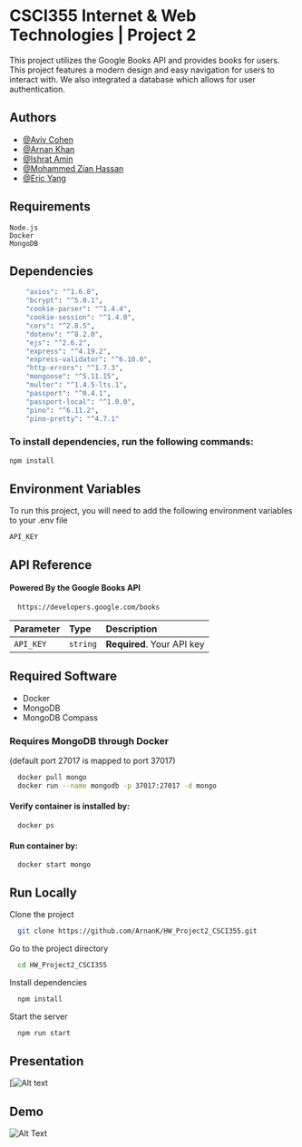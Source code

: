 
# CSCI355 Internet & Web Technologies | Project 2

This project utilizes the Google Books API and provides books for users. This project features a modern design and easy navigation for users to interact with. We also integrated a database which allows for user authentication.

## Authors

- [@Aviv Cohen](https://github.com/acohen31)
- [@Arnan Khan](https://github.com/ArnanK)
- [@Ishrat Amin](https://github.com/Ishrat24)
- [@Mohammed Zian Hassan](https://github.com/sugarcane1001)
- [@Eric Yang](https://github.com/BenevolentBurger)


## Requirements
```
Node.js
Docker
MongoDB
```
## Dependencies



```bash
    "axios": "^1.6.8",
    "bcrypt": "^5.0.1",
    "cookie-parser": "^1.4.4",
    "cookie-session": "^1.4.0",
    "cors": "^2.8.5",
    "dotenv": "^8.2.0",
    "ejs": "^2.6.2",
    "express": "^4.19.2",
    "express-validator": "^6.10.0",
    "http-errors": "^1.7.3",
    "mongoose": "^5.11.15",
    "multer": "^1.4.5-lts.1",
    "passport": "^0.4.1",
    "passport-local": "^1.0.0",
    "pino": "^6.11.2",
    "pino-pretty": "^4.7.1"
```


### To install dependencies, run the following commands:
```bash
npm install
```
## Environment Variables

To run this project, you will need to add the following environment variables to your .env file

`API_KEY`

## API Reference

#### Powered By the Google Books API

```http
  https://developers.google.com/books
```

| Parameter | Type     | Description                |
| :-------- | :------- | :------------------------- |
| `API_KEY` | `string` | **Required**. Your API key |


## Required Software
- Docker
- MongoDB
- MongoDB Compass


### Requires MongoDB through Docker
(default port 27017 is mapped to port 37017)
```bash
  docker pull mongo
  docker run --name mongodb -p 37017:27017 -d mongo
```

#### Verify container is installed by:
```
  docker ps
```

#### Run container by:
```
  docker start mongo
```


## Run Locally

Clone the project

```bash
  git clone https://github.com/ArnanK/HW_Project2_CSCI355.git
```

Go to the project directory

```bash
  cd HW_Project2_CSCI355
```

Install dependencies

```bash
  npm install
```

Start the server

```bash
  npm run start
```


## Presentation
[![Alt text]()


## Demo

![Alt Text]()

